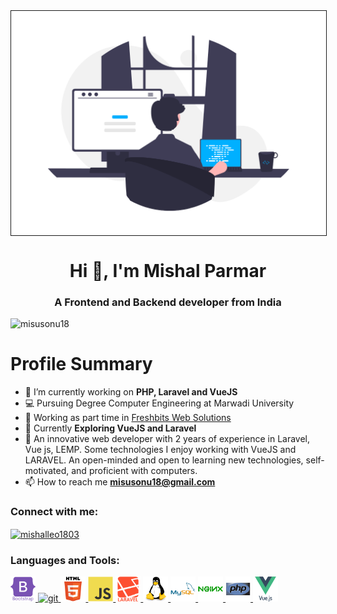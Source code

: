 <div>
    <img src="programming.png" border="1" align="center" />
</div>

<h1 align="center">Hi 👋, I'm Mishal Parmar</h1>

<h3 align="center">A Frontend and Backend developer from India</h3>

<p align="left"> 
    <img src="https://komarev.com/ghpvc/?username=misusonu18&label=Profile%20views&color=0e75b6&style=flat" alt="misusonu18" /> </p>



# Profile Summary 

- 🔭 I’m currently working on **PHP, Laravel and VueJS**
- :computer: Pursuing Degree Computer Engineering at Marwadi University
- :office: Working as part time in [Freshbits Web Solutions](https://www.freshbits.in/)
- 🌱 Currently **Exploring VueJS and Laravel**
- :pencil: An innovative web developer with 2 years of experience in Laravel, Vue js, LEMP. Some technologies I enjoy working with VueJS and LARAVEL. An open-minded and open to learning new technologies, self-motivated, and proficient with computers.
- 📫 How to reach me **misusonu18@gmail.com**

<h3 align="left">Connect with me:</h3>
<p align="left">
	<a href="https://twitter.com/mishalleo1803" target="blank">
        <img align="center" 
             src="https://raw.githubusercontent.com/rahuldkjain/github-profile-readme-generator/master/src/images/icons/Social/twitter.svg" 
             alt="mishalleo1803" 
             height="30" 
             width="40" 
        />
    </a>
</p>

<h3 align="left"> Languages and Tools: </h3>
<p align="left"> 
    <a href="https://getbootstrap.com" target="_blank" rel="noreferrer"> 
        <img src="https://raw.githubusercontent.com/devicons/devicon/master/icons/bootstrap/bootstrap-plain-wordmark.svg" 					alt="bootstrap" 
             width="40"
             height="40"
        /> 
    </a> 
    <a href="https://git-scm.com/" target="_blank" rel="noreferrer"> 
        <img src="https://www.vectorlogo.zone/logos/git-scm/git-scm-icon.svg" alt="git" width="40" height="40"/> 
    </a> 
    <a href="https://www.w3.org/html/" target="_blank" rel="noreferrer"> 
        <img src="https://raw.githubusercontent.com/devicons/devicon/master/icons/html5/html5-original-wordmark.svg" 
             alt="html5" 
             width="40" 
             height="40"
        /> 
    </a> 
    <a href="https://developer.mozilla.org/en-US/docs/Web/JavaScript" target="_blank" rel="noreferrer"> 
        <img src="https://raw.githubusercontent.com/devicons/devicon/master/icons/javascript/javascript-original.svg" 						alt="javascript" 
             width="40" 
             height="40"
        /> 
    </a> 
    <a href="https://laravel.com/" target="_blank" rel="noreferrer"> 
        <img src="https://raw.githubusercontent.com/devicons/devicon/master/icons/laravel/laravel-plain-wordmark.svg" 						alt="laravel" 
             width="40" 
             height="40"
        /> 
    </a> 
    <a href="https://www.linux.org/" target="_blank" rel="noreferrer"> 
        <img src="https://raw.githubusercontent.com/devicons/devicon/master/icons/linux/linux-original.svg" 
             alt="linux" 
             width="40" 
             height="40"
         /> 
    </a> 
    <a href="https://www.mysql.com/" target="_blank" rel="noreferrer"> 
        <img src="https://raw.githubusercontent.com/devicons/devicon/master/icons/mysql/mysql-original-wordmark.svg" 
             alt="mysql" 
             width="40" 
             height="40"
        /> 
    </a> 
    <a href="https://www.nginx.com" target="_blank" rel="noreferrer"> 
        <img src="https://raw.githubusercontent.com/devicons/devicon/master/icons/nginx/nginx-original.svg" 
             alt="nginx" 
             width="40" 
             height="40"
        /> 
    </a> 
    <a href="https://www.php.net" target="_blank" rel="noreferrer"> 
        <img src="https://raw.githubusercontent.com/devicons/devicon/master/icons/php/php-original.svg" 
             alt="php" 
             width="40" 
             height="40"
        /> 
    </a> 
    <a href="https://vuejs.org/" target="_blank" rel="noreferrer"> 
        <img src="https://raw.githubusercontent.com/devicons/devicon/master/icons/vuejs/vuejs-original-wordmark.svg" 
             alt="vuejs" 
             width="40" 
             height="40"
        /> 
    </a> 
</p>



